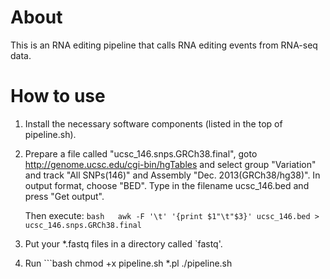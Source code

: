 # About
This is an RNA editing pipeline that calls RNA editing events from RNA-seq data.

# How to use
1. Install the necessary software components (listed in the top of pipeline.sh).
2. Prepare a file called "ucsc_146.snps.GRCh38.final", goto http://genome.ucsc.edu/cgi-bin/hgTables and select group "Variation" and track "All SNPs(146)" and Assembly "Dec. 2013(GRCh38/hg38)". In output format, choose "BED". Type in the filename ucsc_146.bed and press "Get output".  

   Then execute: ```bash  
   awk -F '\t' '{print $1"\t"$3}' ucsc_146.bed > ucsc_146.snps.GRCh38.final```  
3. Put your *.fastq files in a directory called `fastq'.
4. Run ```bash
chmod +x pipeline.sh *.pl
./pipeline.sh
```